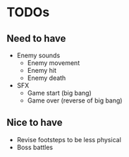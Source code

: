# TODOs

## Need to have
- Enemy sounds
  - Enemy movement
  - Enemy hit
  - Enemy death
- SFX
  - Game start (big bang)
  - Game over (reverse of big bang)

## Nice to have
- Revise footsteps to be less physical
- Boss battles
